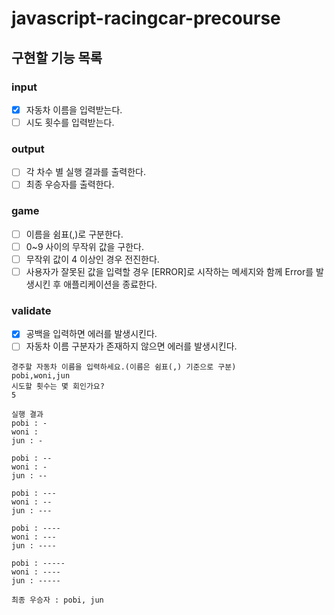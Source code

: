 # javascript-racingcar-precourse

## 구현할 기능 목록

### input
- [x] 자동차 이름을 입력받는다.
- [ ] 시도 횟수를 입력받는다.

### output
- [ ] 각 차수 별 실행 결과를 출력한다.
- [ ] 최종 우승자를 출력한다.

### game
- [ ] 이름을 쉼표(,)로 구분한다.
- [ ] 0~9 사이의 무작위 값을 구한다.
- [ ] 무작위 값이 4 이상인 경우 전진한다.
- [ ] 사용자가 잘못된 값을 입력할 경우 [ERROR]로 시작하는 메세지와 함께 Error를 발생시킨 후 애플리케이션을 종료한다.

### validate
- [x] 공백을 입력하면 에러를 발생시킨다.
- [ ] 자동차 이름 구분자가 존재하지 않으면 에러를 발생시킨다.

```
경주할 자동차 이름을 입력하세요.(이름은 쉼표(,) 기준으로 구분)
pobi,woni,jun
시도할 횟수는 몇 회인가요?
5

실행 결과
pobi : -
woni :
jun : -

pobi : --
woni : -
jun : --

pobi : ---
woni : --
jun : ---

pobi : ----
woni : ---
jun : ----

pobi : -----
woni : ----
jun : -----

최종 우승자 : pobi, jun
```